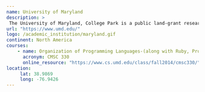 ```yaml
---
name: University of Maryland 
description: >
 The University of Maryland, College Park is a public land-grant research university in College Park, Maryland.
url: "https://www.umd.edu/"
logo: /academic_institution/maryland.gif
continent: North America
courses:
    - name: Organization of Programming Languages-(along with Ruby, Prolog, Java) 
      acronym: CMSC 330
      online_resource: "https://www.cs.umd.edu/class/fall2014/cmsc330/"
location:
     lat: 38.9869
     long: -76.9426
---
```

